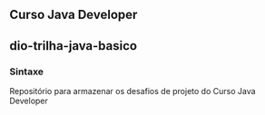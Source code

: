 ## Curso Java Developer

## dio-trilha-java-basico

### Sintaxe

Repositório para armazenar os desafios de projeto do Curso Java Developer

